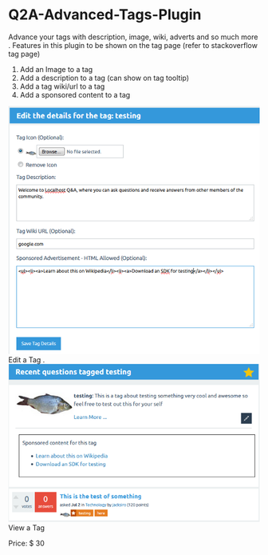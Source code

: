 # Q2A-Advanced-Tags-Plugin
Advance your tags with description, image, wiki, adverts and so much more
.
Features in this plugin to be shown on the tag page (refer to stackoverflow tag page)
1. Add an Image to a tag
2. Add a description to a tag (can show on tag tooltip)
3. Add a tag wiki/url to a tag
4. Add a sponsored content to a tag

<img src="screenshots/at-edit.png" />
Edit a Tag
.

<img src="screenshots/at-tag.png" />
View a Tag

Price: $ 30

